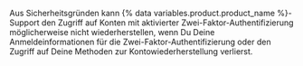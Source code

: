 Aus Sicherheitsgründen kann {% data variables.product.product_name %}-Support den Zugriff auf Konten mit aktivierter Zwei-Faktor-Authentifizierung möglicherweise nicht wiederherstellen, wenn Du Deine Anmeldeinformationen für die Zwei-Faktor-Authentifizierung oder den Zugriff auf Deine Methoden zur Kontowiederherstellung verlierst.
